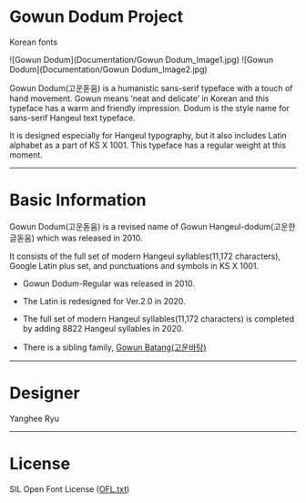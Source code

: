 # Gowun Dodum Project
Korean fonts

![Gowun Dodum](Documentation/Gowun Dodum_Image1.jpg)
![Gowun Dodum](Documentation/Gowun Dodum_Image2.jpg)

Gowun Dodum(고운돋움) is a humanistic sans-serif typeface with a touch of hand movement. Gowun means ‘neat and delicate’ in Korean and this typeface has a warm and friendly impression. Dodum is the style name for sans-serif Hangeul text typeface.

It is designed especially for Hangeul typography, but it also includes Latin alphabet as a part of KS X 1001. This typeface has a regular weight at this moment.

-----
# Basic Information
Gowun Dodum(고운돋움) is a revised name of Gowun Hangeul-dodum(고운한글돋움) which was released in 2010. 

It consists of the full set of modern Hangeul syllables(11,172 characters), Google Latin plus set, and punctuations and symbols in KS X 1001. 


- Gowun Dodum-Regular was released in 2010.
 
- The Latin is redesigned for Ver.2.0 in 2020.

- The full set of modern Hangeul syllables(11,172 characters) is completed by adding 8822 Hangeul syllables in 2020.

- There is a sibling family, [Gowun Batang(고운바탕)](https://github.com/yangheeryu/Gowun-Batang)

-----
# Designer

Yanghee Ryu

-----

# License

SIL Open Font License ([OFL.txt](OFL.txt))
